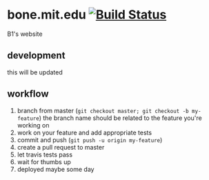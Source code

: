 bone.mit.edu [![Build Status](https://travis-ci.com/patins/bone.svg?token=qtHz376FXw1xGgVxnyHz&branch=master)](https://travis-ci.com/patins/bone)
==============
B1's website

## development
this will be updated

## workflow
1. branch from master (`git checkout master; git checkout -b my-feature`)
the branch name should be related to the feature you're working on
2. work on your feature and add appropriate tests
3. commit and push (`git push -u origin my-feature`)
4. create a pull request to master
5. let travis tests pass
6. wait for thumbs up
7. deployed maybe some day
